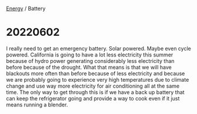 <head>
    <link rel="stylesheet" type="text/css" media="all" href="/style.css">
</head>

[Energy](index.md) / Battery

# 20220602

I really need to get an emergency battery. Solar powered. Maybe even cycle powered. California is going to have a lot less electricity this summer because of hydro power generating considerably less electricity than before because of the drought. What that means is that we will have blackouts more often than before because of less electricity and because we are probably going to experience very high temperatures due to climate change and use way more electricity for air conditioning all at the same time. The only way to get through this is if we have a back up battery that can keep the refrigerator going and provide a way to cook even if it just means running a blender.